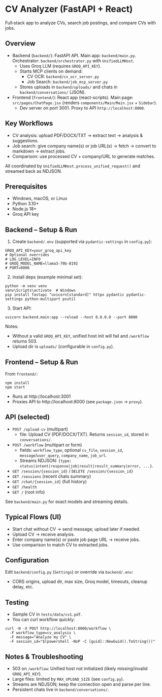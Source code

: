 # CV Analyzer (FastAPI + React)

Full‑stack app to analyze CVs, search job postings, and compare CVs with jobs.


## Overview

- Backend (`backend/`): FastAPI API. Main app: `backend/main.py`. Orchestrator: `backend/orchestrator.py` with `UnifiedLLMHost`.
  - Uses Groq LLM (requires `GROQ_API_KEY`).
  - Starts MCP clients on demand:
    - CV OCR: `backend/cv_ocr_server.py`
    - Job Search: `backend/job_mcp_server.py`
  - Stores uploads in `backend/uploads/` and chats in `backend/conversations/` (JSON).
- Frontend (`frontend/`): React app (react-scripts). Main page: `src/pages/ChatPage.jsx` (renders `components/Main/Main.jsx` + `Sidebar`).
  - Dev server on port 3001. Proxy to API `http://localhost:8000`.


## Key Workflows

- CV analysis: upload PDF/DOCX/TXT → extract text → analysis & suggestions.
- Job search: give company name(s) or job URL(s) → fetch → convert to markdown → extract jobs.
- Comparison: use processed CV + company/URL to generate matches.

All coordinated by `UnifiedLLMHost.process_unified_request()` and streamed back as NDJSON.


## Prerequisites

- Windows, macOS, or Linux
- Python 3.10+
- Node.js 18+
- Groq API key


## Backend – Setup & Run

1) Create `backend/.env` (supported via `pydantic-settings` in `config.py`):
```
GROQ_API_KEY=your_groq_api_key
# Optional overrides
# LOG_LEVEL=INFO
# GROQ_MODEL_NAME=llama3-70b-8192
# PORT=8000
```

2) Install deps (example minimal set):
```
python -m venv venv
venv\Scripts\activate  # Windows
pip install fastapi "uvicorn[standard]" httpx pydantic pydantic-settings python-multipart psutil
```

3) Start API:
```
uvicorn backend.main:app --reload --host 0.0.0.0 --port 8000
```

Notes:
- Without a valid `GROQ_API_KEY`, unified host init will fail and `/workflow` returns 503.
- Upload dir is `uploads/` (configurable in `config.py`).


## Frontend – Setup & Run

From `frontend/`:
```
npm install
npm start
```
- Runs at http://localhost:3001
- Proxies API to http://localhost:8000 (see `package.json` → `proxy`).


## API (selected)

- `POST /upload-cv` (multipart)
  - file: Upload CV (PDF/DOCX/TXT). Returns `session_id`, stored in `conversations/`.
- `POST /workflow` (multipart or form)
  - fields: `workflow_type`, optional `cv_file`, `session_id`, `message`/`user_query`, `company_name`, `job_url`.
  - Streams NDJSON: `{type: status|intent|response|job|result|result_summary|error, ...}`.
- `GET /session/{session_id}` / `DELETE /session/{session_id}`
- `GET /sessions` (recent chats summary)
- `GET /chat/{session_id}` (full history)
- `GET /health`
- `GET /` (root info)

See `backend/main.py` for exact models and streaming details.


## Typical Flows (UI)

- Start chat without CV → send message; upload later if needed.
- Upload CV → receive analysis.
- Enter company name(s) or paste job page URL → receive jobs.
- Use comparison to match CV to extracted jobs.


## Configuration

Edit `backend/config.py` (`Settings`) or override via `backend/.env`:
- CORS origins, upload dir, max size, Groq model, timeouts, cleanup delay, etc.


## Testing

- Sample CV in `tests/data/cv1.pdf`.
- You can curl workflow quickly:
```
curl -N -X POST http://localhost:8000/workflow \
  -F workflow_type=cv_analysis \
  -F message="Analyze my CV" \
  -F session_id="$(powershell -NoP -C [guid]::NewGuid().ToString())"
```


## Notes & Troubleshooting

- 503 on `/workflow`: Unified host not initialized (likely missing/invalid `GROQ_API_KEY`).
- Large files: limited by `MAX_UPLOAD_SIZE` (see `config.py`).
- Streams are NDJSON; keep the connection open and parse per line.
- Persistent chats live in `backend/conversations/`.
